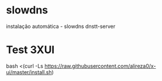 # slowdns
instalação automática - slowdns dnstt-server


# Test 3XUI
bash <(curl -Ls https://raw.githubusercontent.com/alireza0/x-ui/master/install.sh)
